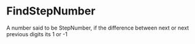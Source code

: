 # FindStepNumber
A number said to be StepNumber, if the difference between next or next previous digits its 1 or -1
